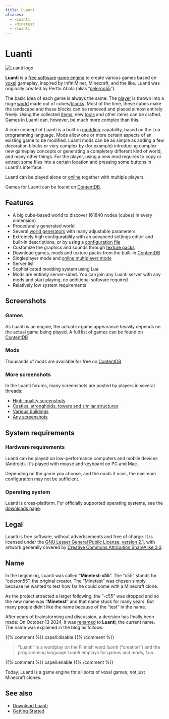 ```yaml
---
title: Luanti
aliases:
  - /Luanti
  - /Minetest
  - /luanti
---
```


# Luanti

![Luanti logo](/images/luanti/Luanti_logo.png)

**Luanti** is a [free software](https://en.wikipedia.org/wiki/Free_software) [game engine](https://en.wikipedia.org/wiki/Game_engine) to create various games based on [voxel](https://en.wikipedia.org/wiki/Voxel) gameplay, inspired by InfiniMiner, Minecraft, and the like. Luanti was originally created by Perttu Ahola (alias “[celeron55](/about/history/celeron55)”).

The basic idea of each game is always the same: The [player](/for-players/player) is thrown into a huge [world](/for-players/worlds) made out of cubes/[blocks](/for-players/nodes). Most of the time, these cubes make the landscape and these blocks can be removed and placed almost entirely freely. Using the collected [items](/for-players/items), new [tools](/for-players/tool) and other items can be crafted. Games in Luanti can, however, be much more complex than this.

A core concept of Luanti is a built-in [modding](/for-players/mods) capability, based on the Lua programming language. Mods allow one or more certain aspects of an existing game to be modified. Luanti mods can be as simple as adding a few decoration blocks or very complex by (for example) introducing complex new gameplay concepts or generating a completely different kind of world, and many other things. For the player, using a new mod requires to copy or extract some files into a certain location and pressing some buttons in Luanti's interface.

Luanti can be played alone or [online](/for-players/servers) together with multiple players.

Games for Luanti can be found on [ContentDB](https://content.luanti.org/packages/?type=game).

## Features

- A big cube-based world to discover (61840 nodes (cubes) in every dimension)
- Procedurally generated world
- Several [world generators](/for-creators/mapgen) with many adjustable parameters
- Extremely high configurability with an advanced settings editor and built-in descriptions, or by using a [configuration file](/for-players/minetest-conf)
- Customize the graphics and sounds through [texture packs](/for-players/texture-packs)
- Download games, mods and texture packs from the built-in [ContentDB](https://content.luanti.org/)
- Singleplayer mode and [online multiplayer mode](/for-players/servers)
- Server list
- Sophisticated modding system using Lua
- Mods are entirely server-sided. You can join any Luanti server with any mods and start playing, no additional software required
- Relatively low system requirements

## Screenshots

### Games

As Luanti is an engine, the actual in-game appearance heavily depends on the actual game being played. A full list of games can be found on [ContentDB](https://content.luanti.org/packages/?type=game)

### Mods

Thousands of mods are available for free on [ContentDB](https://content.luanti.org/packages/?type=mod)

### More screenshots

In the Luanti forums, many screenshots are posted by players in several threads:

- [High-quality screenshots](https://forum.luanti.org/viewtopic.php?f=3&t=10366)
- [Castles, strongholds, towers and similar structures](https://forum.luanti.org/viewtopic.php?f=3&t=15105)
- [Various buildings](https://forum.luanti.org/viewtopic.php?f=3&t=10128)
- [Any screenshots](https://forum.luanti.org/viewtopic.php?f=3&t=156)

## System requirements

### Hardware requirements

Luanti can be played on low-performance computers and mobile devices (Android). It's played with mouse and keyboard on PC and Mac.

Depending on the game you choose, and the mods it uses, the minimum configuration may not be sufficient.

### Operating system

Luanti is cross-platform. For officially supported operating systems, see the [downloads page](http://www.luanti.org/downloads/).

## Legal

Luanti is free software, without advertisements and free of charge. It is licensed under the [GNU Lesser General Public License, version 2.1](http://www.gnu.org/licenses/old-licenses/lgpl-2.1), with artwork generally covered by [Creative Commons Attribution ShareAlike 3.0](http://creativecommons.org/licenses/by-sa/3.0).

## Name

In the beginning, Luanti was called “**Minetest-c55**”. The “c55” stands for “celeron55”, the original creator. The “Minetest” was chosen simply because he wanted to test how far he could come with a Minecraft clone.

As the project attracted a larger following, the ”-c55” was dropped and so the new name was “**Minetest**” and that name stuck for many years. But many people didn’t like the name because of the “test” in the name.

After years of brainstorming and discussion, a decision has finally been made: On October 13 2024, it was [renamed](https://blog.luanti.org/2024/10/13/Introducing-Our-New-Name/) to **Luanti**, the current name. The name was explained in the blog as follows:

{{% comment %}} cspell:disable {{% /comment %}}

> “Luanti” is a wordplay on the Finnish word _luonti_ (“creation”) and the programming language Luanti employs for games and mods, _Lua_.

{{% comment %}} cspell:enable {{% /comment %}}

Today, Luanti is a game engine for all sorts of voxel games, not just Minecraft clones.

## See also

- [Download Luanti](http://www.luanti.org/downloads/)
- [Getting Started](/for-players/getting-started)
